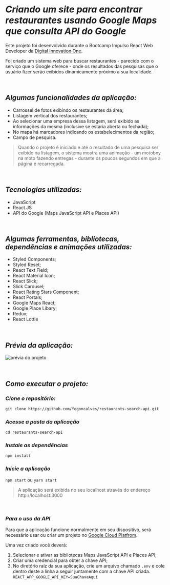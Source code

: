 # **_Criando um site para encontrar restaurantes usando Google Maps que consulta API do Google_**

Este projeto foi desenvolvido durante o Bootcamp Impulso React Web Developer da [Digital Innovation One](https://digitalinnovation.one/).

Foi criado um sistema web para buscar restaurantes - parecido com o serviço que o Google oferece - onde os resultados das pesquisas que o usuário fizer serão exibidos dinamicamente próximo a sua localidade.



&nbsp;
## **_Algumas funcionalidades da aplicação:_**
* Carrossel de fotos exibindo os restaurantes da área;
* Listagem vertical dos restaurantes;
* Ao selecionar uma empresa dessa listagem, será exibido as informações da mesma (inclusive se estaria aberta ou fechada);
* No mapa há marcadores indicando os estabelecimentos da região;
* Campo de pesquisa.
> Quando o projeto é iniciado e até o resultado de uma pesquisa ser exibido na listagem, o sistema mostra uma animação - um motoboy na moto fazendo entregas - durante os poucos segundos em que a página é recarregada.



&nbsp;
## **_Tecnologias utilizadas:_**
* JavaScript
* React.JS
* API do Google (Maps JavaScript API e Places API)



&nbsp;
## **_Algumas ferramentas, bibliotecas, dependências e animações utilizadas:_**
* Styled Components;
* Styled Reset;
* React Text Field;
* React Material Icon;
* React Slick;
* Slick Carousel;
* React Rating Stars Component;
* React Portals;
* Google Maps React;
* Google Place Libary;
* Redux;
* React Lottie


&nbsp;
## **_Prévia da aplicação:_**
![prévia do projeto](https://fernandagoncalves.com.br/github/restaurants.gif)



&nbsp;
## **_Como executar o projeto:_**
### _Clone o repositório:_
`git clone https://github.com/fegoncalves/restaurants-search-api.git`

### _Acesse a pasta da aplicação_
`cd restaurants-search-api`

### _Instale as dependências_
`npm install`

### _Inicie a aplicação_
`npm start` ou `yarn start`
> A aplicação será exibida no seu localhost através do endereço http://localhost:3000 



&nbsp;
### **_Para o uso da API_**
Para que a aplicação funcione normalmente em seu dispositivo, será necessário usar ou criar um projeto no [Google Cloud Platfrom](https://cloud.google.com/). 

Uma vez criado você deverá:
1. Selecionar e ativar as bibliotecas Maps JavaScript API e Places API;
2. Criar uma credencial para obter a chave API;
3. No diretório raíz da sua aplicação, crie um arquivo chamado `.env` e cole dentro deste a linha a seguir juntamente com a chave API criada.
`REACT_APP_GOOGLE_API_KEY=SuaChaveAqui`

